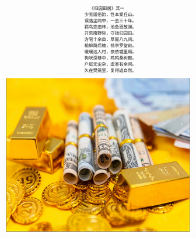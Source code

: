                                     《归园田居》其一  
                                  少无适俗韵，性本爱丘山。  
                                  误落尘网中，一去三十年。  
                                  羁鸟恋旧林，池鱼思故渊。  
                                  开荒南野际，守拙归园田。  
                                  方宅十余亩，草屋八九间。  
                                  榆柳荫后檐，桃李罗堂前。  
                                  暧暧远人村，依依墟里烟。  
                                  狗吠深巷中，鸡鸣桑树颠。  
                                  户庭无尘杂，虚室有余闲。  
                                  久在樊笼里，复得返自然。  
<img src="images/gold.PNG" style="height:420px;width:100%;"></img>
